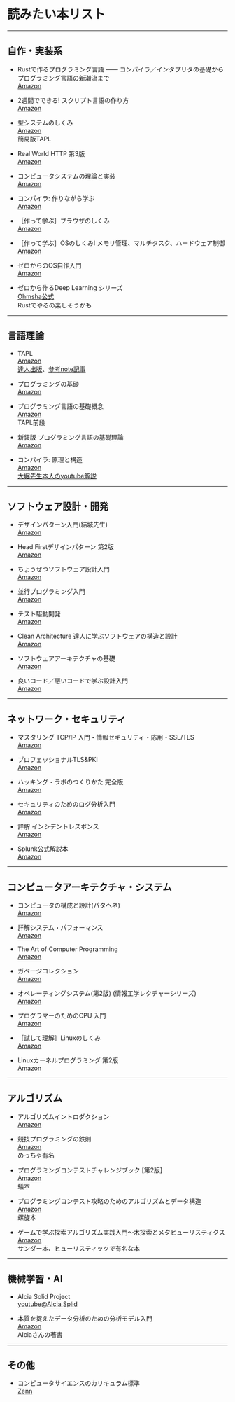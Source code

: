 # 読みたい本リスト

---

## 自作・実装系

- Rustで作るプログラミング言語 —— コンパイラ／インタプリタの基礎からプログラミング言語の新潮流まで  
  [Amazon](https://amzn.asia/d/3PhgqP0)

- 2週間でできる! スクリプト言語の作り方  
  [Amazon](https://amzn.asia/d/hSzKPjo)

- 型システムのしくみ  
  [Amazon](https://amzn.asia/d/6aHW1Jh)  
  簡易版TAPL

- Real World HTTP 第3版  
  [Amazon](https://amzn.asia/d/61uLbwN)

- コンピュータシステムの理論と実装  
  [Amazon](https://amzn.asia/d/ingfRDY)

- コンパイラ: 作りながら学ぶ  
  [Amazon](https://amzn.asia/d/epfbZr5)

- ［作って学ぶ］ブラウザのしくみ  
  [Amazon](https://amzn.asia/d/hCsNSCy)

- ［作って学ぶ］OSのしくみⅠ メモリ管理、マルチタスク、ハードウェア制御  
  [Amazon](https://amzn.asia/d/99knhrJ)

- ゼロからのOS自作入門  
  [Amazon](https://amzn.asia/d/gCT2pgZ)

- ゼロから作るDeep Learning シリーズ  
  [Ohmsha公式](https://www.ohmsha.co.jp/tabid37.html?Search=%e3%82%bc%e3%83%ad%e3%81%8b%e3%82%89%e4%bd%9c%e3%82%8bDeep+Learning&Mode=0)  
  Rustでやるの楽しそうかも

---

## 言語理論

- TAPL  
  [Amazon](https://amzn.asia/d/0W7W6Nj)  
  [達人出版](https://tatsu-zine.com/books/types-and-programming-languages-ja)、[参考note記事](https://note.com/maguro_tuna/n/na0f6652b4ec4)

- プログラミングの基礎  
  [Amazon](https://amzn.asia/d/bWpEa7l)

- プログラミング言語の基礎概念  
  [Amazon](https://amzn.asia/d/1MCoX6w)  
  TAPL前段

- 新装版 プログラミング言語の基礎理論  
  [Amazon](https://amzn.asia/d/718hzJn)

- コンパイラ: 原理と構造  
  [Amazon](https://amzn.asia/d/0osJ0Cd)  
  [大堀先生本人のyoutube解説](https://youtube.com/playlist?list=PLp1bKoc7XHdQwbHaUzMryG6WpnN4JdR6P&si=rtOad9DKcaubUMbr)

---

## ソフトウェア設計・開発

- デザインパターン入門(結城先生)  
  [Amazon](https://amzn.asia/d/i5RtyK3)

- Head Firstデザインパターン 第2版  
  [Amazon](https://amzn.asia/d/eRwHbhT)

- ちょうぜつソフトウェア設計入門  
  [Amazon](https://amzn.asia/d/7xoxzs0)

- 並行プログラミング入門  
  [Amazon](https://amzn.asia/d/7PaXsou)

- テスト駆動開発  
  [Amazon](https://amzn.asia/d/bxtCrGw)

- Clean Architecture 達人に学ぶソフトウェアの構造と設計  
  [Amazon](https://amzn.asia/d/anRURaz)

- ソフトウェアアーキテクチャの基礎  
  [Amazon](https://amzn.asia/d/5iXbI9w)

- 良いコード／悪いコードで学ぶ設計入門  
  [Amazon](https://amzn.asia/d/5zFrGRb)

---

## ネットワーク・セキュリティ

- マスタリング TCP/IP 入門・情報セキュリティ・応用・SSL/TLS  
  [Amazon](https://amzn.asia/d/62j6T1J)

- プロフェッショナルTLS&PKI  
  [Amazon](https://amzn.asia/d/1tHnGSp)

- ハッキング・ラボのつくりかた 完全版  
  [Amazon](https://amzn.asia/d/8Wey1rs)

- セキュリティのためのログ分析入門  
  [Amazon](https://amzn.asia/d/f8SgHHE)

- 詳解 インシデントレスポンス  
  [Amazon](https://amzn.asia/d/56JFEM0)

- Splunk公式解説本  
  [Amazon](https://amzn.asia/d/gWSbo9Q)

---

## コンピュータアーキテクチャ・システム

- コンピュータの構成と設計(パタヘネ)  
  [Amazon](https://amzn.asia/d/f25H099)

- 詳解システム・パフォーマンス  
  [Amazon](https://amzn.asia/d/hXyf8Od)

- The Art of Computer Programming  
  [Amazon](https://amzn.asia/d/j38EZlJ)

- ガベージコレクション  
  [Amazon](https://amzn.asia/d/2DbBVM5)

- オペレーティングシステム(第2版) (情報工学レクチャーシリーズ)  
  [Amazon](https://amzn.asia/d/3Mh4gGG)

- プログラマーのためのCPU 入門  
  [Amazon](https://amzn.asia/d/4v1fCW9)

- ［試して理解］Linuxのしくみ  
  [Amazon](https://amzn.asia/d/8OK8ov4)

- Linuxカーネルプログラミング 第2版  
  [Amazon](https://amzn.asia/d/dNLKJ4F)

---

## アルゴリズム

- アルゴリズムイントロダクション  
  [Amazon](https://amzn.asia/d/5zmAoYx)

- 競技プログラミングの鉄則  
  [Amazon](https://amzn.asia/d/dv7tnoo)  
  めっちゃ有名

- プログラミングコンテストチャレンジブック [第2版]  
  [Amazon](https://amzn.asia/d/5Sztnnz)  
  蟻本

- プログラミングコンテスト攻略のためのアルゴリズムとデータ構造  
  [Amazon](https://amzn.asia/d/4ud5Tck)  
  螺旋本

- ゲームで学ぶ探索アルゴリズム実践入門～木探索とメタヒューリスティクス  
  [Amazon](https://amzn.asia/d/eP82r6N)  
  サンダー本、ヒューリスティックで有名な本

---

## 機械学習・AI

- AIcia Solid Project  
  [youtube@AIcia Splid](https://www.youtube.com/@AIcia_Solid)

-  本質を捉えたデータ分析のための分析モデル入門  
  [Amazon](https://amzn.asia/d/iJeXXWM)  
  AIciaさんの著書

---

## その他

- コンピュータサイエンスのカリキュラム標準  
  [Zenn](https://zenn.dev/tmknom/scraps/d8bae6a6cf5b70)